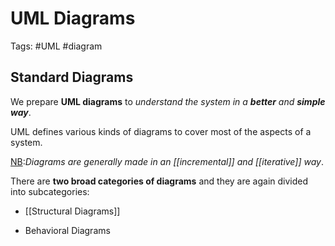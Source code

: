 # UML Diagrams
Tags: #UML #diagram 
## Standard Diagrams

We prepare **UML diagrams** to _understand the system in a **better** and **simple way**_.

UML defines various kinds of diagrams to cover most of the aspects of a system.

<u>NB</u>:_Diagrams are generally made in an [[incremental]] and [[iterative]] way_.

There are **two broad categories of diagrams** and they are again divided into subcategories:

   - [[Structural Diagrams]]

  -  Behavioral Diagrams
